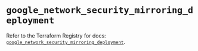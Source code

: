 # `google_network_security_mirroring_deployment`

Refer to the Terraform Registry for docs: [`google_network_security_mirroring_deployment`](https://registry.terraform.io/providers/hashicorp/google-beta/6.16.0/docs/resources/google_network_security_mirroring_deployment).
